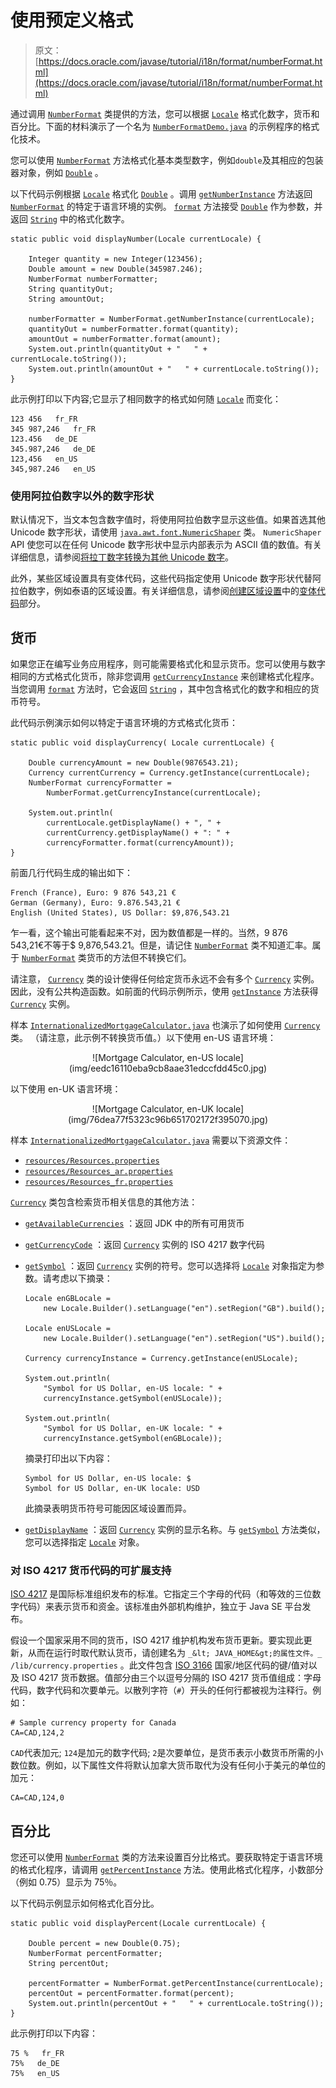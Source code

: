 # 使用预定义格式

> 原文： [https://docs.oracle.com/javase/tutorial/i18n/format/numberFormat.html](https://docs.oracle.com/javase/tutorial/i18n/format/numberFormat.html)

通过调用 [`NumberFormat`](https://docs.oracle.com/javase/8/docs/api/java/text/NumberFormat.html) 类提供的方法，您可以根据 [`Locale`](https://docs.oracle.com/javase/8/docs/api/java/util/Locale.html) 格式化数字，货币和百分比。下面的材料演示了一个名为 [`NumberFormatDemo.java`](examples/NumberFormatDemo.java) 的示例程序的格式化技术。

您可以使用 [`NumberFormat`](https://docs.oracle.com/javase/8/docs/api/java/text/NumberFormat.html) 方法格式化基本类型数字，例如`double`及其相应的包装器对象，例如 [`Double`](https://docs.oracle.com/javase/8/docs/api/java/lang/Double.html) 。

以下代码示例根据 [`Locale`](https://docs.oracle.com/javase/8/docs/api/java/util/Locale.html) 格式化 [`Double`](https://docs.oracle.com/javase/8/docs/api/java/lang/Double.html) 。调用 [`getNumberInstance`](https://docs.oracle.com/javase/8/docs/api/java/text/NumberFormat.html#getNumberInstance-java.util.Locale-) 方法返回 [`NumberFormat`](https://docs.oracle.com/javase/8/docs/api/java/text/NumberFormat.html) 的特定于语言环境的实例。 [`format`](https://docs.oracle.com/javase/8/docs/api/java/text/Format.html#format-java.lang.Object-) 方法接受 [`Double`](https://docs.oracle.com/javase/8/docs/api/java/lang/Double.html) 作为参数，并返回 [`String`](https://docs.oracle.com/javase/8/docs/api/java/lang/String.html) 中的格式化数字。

```
static public void displayNumber(Locale currentLocale) {

    Integer quantity = new Integer(123456);
    Double amount = new Double(345987.246);
    NumberFormat numberFormatter;
    String quantityOut;
    String amountOut;

    numberFormatter = NumberFormat.getNumberInstance(currentLocale);
    quantityOut = numberFormatter.format(quantity);
    amountOut = numberFormatter.format(amount);
    System.out.println(quantityOut + "   " + currentLocale.toString());
    System.out.println(amountOut + "   " + currentLocale.toString());
}

```

此示例打印以下内容;它显示了相同数字的格式如何随 [`Locale`](https://docs.oracle.com/javase/8/docs/api/java/util/Locale.html) 而变化：

```
123 456   fr_FR
345 987,246   fr_FR
123.456   de_DE
345.987,246   de_DE
123,456   en_US
345,987.246   en_US

```

### 使用阿拉伯数字以外的数字形状

默认情况下，当文本包含数字值时，将使用阿拉伯数字显示这些值。如果首选其他 Unicode 数字形状，请使用 [`java.awt.font.NumericShaper`](https://docs.oracle.com/javase/8/docs/api/java/awt/font/NumericShaper.html) 类。 `NumericShaper` API 使您可以在任何 Unicode 数字形状中显示内部表示为 ASCII 值的数值。有关详细信息，请参阅[将拉丁数字转换为其他 Unicode 数字](../text/shapedDigits.html)。

此外，某些区域设置具有变体代码，这些代码指定使用 Unicode 数字形状代替阿拉伯数字，例如泰语的区域设置。有关详细信息，请参阅[创建区域设置](../locale/create.html)中的[变体代码](../locale/create.html#variant-code)部分。

## 货币

如果您正在编写业务应用程序，则可能需要格式化和显示货币。您可以使用与数字相同的方式格式化货币，除非您调用 [`getCurrencyInstance`](https://docs.oracle.com/javase/8/docs/api/java/text/NumberFormat.html#getCurrencyInstance-java.util.Locale-) 来创建格式化程序。当您调用 [`format`](https://docs.oracle.com/javase/8/docs/api/java/text/NumberFormat.html#format-double-) 方法时，它会返回 [`String`](https://docs.oracle.com/javase/8/docs/api/java/lang/String.html) ，其中包含格式化的数字和相应的货币符号。

此代码示例演示如何以特定于语言环境的方式格式化货币：

```
static public void displayCurrency( Locale currentLocale) {

    Double currencyAmount = new Double(9876543.21);
    Currency currentCurrency = Currency.getInstance(currentLocale);
    NumberFormat currencyFormatter = 
        NumberFormat.getCurrencyInstance(currentLocale);

    System.out.println(
        currentLocale.getDisplayName() + ", " +
        currentCurrency.getDisplayName() + ": " +
        currencyFormatter.format(currencyAmount));
}

```

前面几行代码生成的输出如下：

```
French (France), Euro: 9 876 543,21 €
German (Germany), Euro: 9.876.543,21 €
English (United States), US Dollar: $9,876,543.21

```

乍一看，这个输出可能看起来不对，因为数值都是一样的。当然，9 876 543,21€不等于$ 9,876,543.21。但是，请记住 [`NumberFormat`](https://docs.oracle.com/javase/8/docs/api/java/text/NumberFormat.html) 类不知道汇率。属于 [`NumberFormat`](https://docs.oracle.com/javase/8/docs/api/java/text/NumberFormat.html) 类货币的方法但不转换它们。

请注意， [`Currency`](https://docs.oracle.com/javase/8/docs/api/java/util/Currency.html) 类的设计使得任何给定货币永远不会有多个 [`Currency`](https://docs.oracle.com/javase/8/docs/api/java/util/Currency.html) 实例。因此，没有公共构造函数。如前面的代码示例所示，使用 [`getInstance`](https://docs.oracle.com/javase/8/docs/api/java/util/Currency.html#getInstance-java.util.Locale-) 方法获得 [`Currency`](https://docs.oracle.com/javase/8/docs/api/java/util/Currency.html) 实例。

样本 [`InternationalizedMortgageCalculator.java`](examples/InternationalizedMortgageCalculator.java) 也演示了如何使用 [`Currency`](https://docs.oracle.com/javase/8/docs/api/java/util/Currency.html) 类。 （请注意，此示例不转换货币值。）以下使用 en-US 语言环境：

<center>![Mortgage Calculator, en-US locale](img/eedc16110eba9cb8aae31edccfdd45c0.jpg)</center>

以下使用 en-UK 语言环境：

<center>![Mortgage Calculator, en-UK locale](img/76dea77f5323c96b651702172f395070.jpg)</center>

样本 [`InternationalizedMortgageCalculator.java`](examples/InternationalizedMortgageCalculator.java) 需要以下资源文件：

*   [`resources/Resources.properties`](examples/resources/Resources.properties)
*   [`resources/Resources_ar.properties`](examples/resources/Resources_ar.properties)
*   [`resources/Resources_fr.properties`](examples/resources/Resources_fr.properties)

[`Currency`](https://docs.oracle.com/javase/8/docs/api/java/util/Currency.html) 类包含检索货币相关信息的其他方法：

*   [`getAvailableCurrencies`](https://docs.oracle.com/javase/8/docs/api/java/util/Currency.html#getAvailableCurrencies--) ：返回 JDK 中的所有可用货币

*   [`getCurrencyCode`](https://docs.oracle.com/javase/8/docs/api/java/util/Currency.html#getCurrencyCode--) ：返回 [`Currency`](https://docs.oracle.com/javase/8/docs/api/java/util/Currency.html) 实例的 ISO 4217 数字代码

*   [`getSymbol`](https://docs.oracle.com/javase/8/docs/api/java/util/Currency.html#getSymbol--) ：返回 [`Currency`](https://docs.oracle.com/javase/8/docs/api/java/util/Currency.html) 实例的符号。您可以选择将 [`Locale`](https://docs.oracle.com/javase/8/docs/api/java/util/Locale.html) 对象指定为参数。请考虑以下摘录：

    ```
    Locale enGBLocale = 
        new Locale.Builder().setLanguage("en").setRegion("GB").build();

    Locale enUSLocale =
        new Locale.Builder().setLanguage("en").setRegion("US").build();

    Currency currencyInstance = Currency.getInstance(enUSLocale);

    System.out.println(
        "Symbol for US Dollar, en-US locale: " +
        currencyInstance.getSymbol(enUSLocale));

    System.out.println(
        "Symbol for US Dollar, en-UK locale: " +
        currencyInstance.getSymbol(enGBLocale));

    ```

    摘录打印出以下内容：

    ```
    Symbol for US Dollar, en-US locale: $
    Symbol for US Dollar, en-UK locale: USD

    ```

    此摘录表明货币符号可能因区域设置而异。

*   [`getDisplayName`](https://docs.oracle.com/javase/8/docs/api/java/util/Currency.html#getDisplayName--) ：返回 [`Currency`](https://docs.oracle.com/javase/8/docs/api/java/util/Currency.html) 实例的显示名称。与 [`getSymbol`](https://docs.oracle.com/javase/8/docs/api/java/util/Currency.html#getSymbol--) 方法类似，您可以选择指定 [`Locale`](https://docs.oracle.com/javase/8/docs/api/java/util/Locale.html) 对象。

### 对 ISO 4217 货币代码的可扩展支持

[ISO 4217](http://www.iso.org/iso/support/faqs/faqs_widely_used_standards/widely_used_standards_other/currency_codes.htm) 是国际标准组织发布的标准。它指定三个字母的代码（和等效的三位数字代码）来表示货币和资金。该标准由外部机构维护，独立于 Java SE 平台发布。

假设一个国家采用不同的货币，ISO 4217 维护机构发布货币更新。要实现此更新，从而在运行时取代默认货币，请创建名为 `_&lt; JAVA_HOME&gt;的属性文件。_ /lib/currency.properties` 。此文件包含 [ISO 3166](http://www.iso.org/iso/country_codes/iso_3166_code_lists/country_names_and_code_elements.htm) 国家/地区代码的键/值对以及 ISO 4217 货币数据。值部分由三个以逗号分隔的 ISO 4217 货币值组成：字母代码，数字代码和次要单元。以散列字符（`#`）开头的任何行都被视为注释行。例如：

```
# Sample currency property for Canada
CA=CAD,124,2

```

`CAD`代表加元; `124`是加元的数字代码; `2`是次要单位，是货币表示小数货币所需的小数位数。例如，以下属性文件将默认加拿大货币取代为没有任何小于美元的单位的加元：

```
CA=CAD,124,0
```

## 百分比

您还可以使用 [`NumberFormat`](https://docs.oracle.com/javase/8/docs/api/java/text/NumberFormat.html) 类的方法来设置百分比格式。要获取特定于语言环境的格式化程序，请调用 [`getPercentInstance`](https://docs.oracle.com/javase/8/docs/api/java/text/NumberFormat.html#getPercentInstance-java.util.Locale-) 方法。使用此格式化程序，小数部分（例如 0.75）显示为 75％。

以下代码示例显示如何格式化百分比。

```
static public void displayPercent(Locale currentLocale) {

    Double percent = new Double(0.75);
    NumberFormat percentFormatter;
    String percentOut;

    percentFormatter = NumberFormat.getPercentInstance(currentLocale);
    percentOut = percentFormatter.format(percent);
    System.out.println(percentOut + "   " + currentLocale.toString());
}

```

此示例打印以下内容：

```
75 %   fr_FR
75%   de_DE
75%   en_US

```